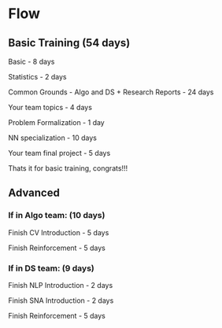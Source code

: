 # Flow

## Basic Training (54 days)

Basic - 8 days

Statistics - 2 days

Common Grounds - Algo and DS + Research Reports  -  24 days

Your team topics - 4 days

Problem Formalization - 1 day

NN specialization - 10 days

Your team final project - 5 days

Thats it for basic training, congrats!!!

## Advanced 

### If in Algo team: (10 days)

Finish CV Introduction - 5 days

Finish Reinforcement - 5 days

### If in DS team: (9 days)

Finish NLP Introduction - 2 days

Finish SNA Introduction - 2 days

Finish Reinforcement - 5 days
